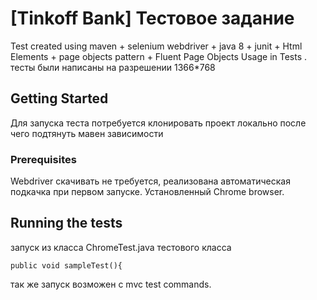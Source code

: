 # [Tinkoff Bank] Тестовое задание

Test created using maven + selenium webdriver + java 8 + junit + Html Elements + page objects pattern + Fluent Page Objects Usage in Tests
. 
тесты были написаны на разрешении 1366*768

## Getting Started

Для запуска теста потребуется клонировать проект локально после чего подтянуть мавен зависимости


### Prerequisites

Webdriver скачивать не требуется, реализована автоматическая подкачка при первом запуске.
Установленный Chrome browser.
## Running the tests
запуск из класса ChromeTest.java тестового класса
```
public void sampleTest(){
```
так же запуск возможен с mvc test commands.
